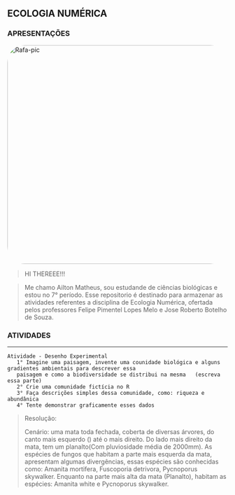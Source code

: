 ## ECOLOGIA NUMÉRICA


### APRESENTAÇÕES
<img align="center" alt="Rafa-pic" height="500" width="1100" style="border-radius:40px;" src="https://media0.giphy.com/media/Nx0rz3jtxtEre/giphy.gif?cid=790b761128bf2c363fccb8c2657ce046565eea51baa99096&rid=giphy.gif&ct=g">



> HI THEREEE!!!

> Me chamo Ailton Matheus, sou estudande de ciências biológicas e estou no 7° período. Esse repositorio é destinado para armazenar as atividades referentes a disciplina de Ecologia Numérica, ofertada pelos professores Felipe Pimentel Lopes Melo e Jose Roberto Botelho de Souza.




### ATIVIDADES
________________________________________________________________
```
Atividade - Desenho Experimental
   1° Imagine uma paisagem, invente uma counidade biológica e alguns gradientes ambientais para descrever essa 
   paisagem e como a biodiversidade se distribui na mesma   (escreva essa parte)
   2° Crie uma comunidade fictícia no R
   3° Faça descrições simples dessa comunidade, como: riqueza e abundânica
   4° Tente demonstrar graficamente esses dados
```

> Resolução:
> 
> Cenário: uma mata toda fechada, coberta de diversas árvores, do canto mais esquerdo () até o mais direito. Do lado mais direito da mata, tem um planalto(Com pluviosidade média de 2000mm). As espécies de fungos que habitam a parte mais esquerda da mata, apresentam algumas divergências, essas espécies são conhecidas como: Amanita mortifera, Fuscoporia detrivora, Pycnoporus skywalker. Enquanto na parte mais alta da mata (Planalto), habitam as espécies: Amanita white e Pycnoporus skywalker.

